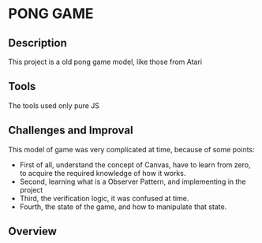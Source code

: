 <h1>PONG GAME</h1>
<div>
 <h2>Description</h2>
 <p>This project is a old pong game model, like those from Atari</p>
 <h2>Tools</h2>
  <p>The tools used only pure JS</p>
 <h2>Challenges and Improval</h2>
 <p>This model of game was very complicated at time, because of some points:</p>
 <ul>
  <li>First of all, understand the concept of Canvas, have to learn from zero, to acquire the required knowledge of how it works.</li>
  <li>Second, learning what is a Observer Pattern, and implementing in the project</li>
  <li>Third, the verification logic, it was confused at time.</li>
  <li>Fourth, the state of the game, and how to manipulate that state.</li>
 </ul> 
 <h2>Overview</h2>
</div>

